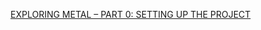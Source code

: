 [EXPLORING METAL – PART 0: SETTING UP THE PROJECT](https://adilpatelsblog.wordpress.com/2018/05/31/33/)
